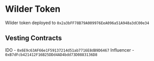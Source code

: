 # Wilder Token

Wilder token deployed to `0x2a3bFF78B79A009976EeA096a51A948a3dC00e34`

## Vesting Contracts

IDO - `0x6E9c63AF66e1F59137214d51ab7716E8dB9D6467`
Influencer - `0xB7dFcb421412F16B25DDd4AD4bdd73D0883136D8`
